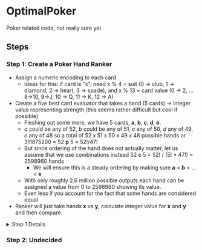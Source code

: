 # OptimalPoker
Poker related code, not really sure yet

## Steps

### Step 1: Create a Poker Hand Ranker
- Assign a numeric encoding to each card
    - Ideas for this: if card is "x", need x % 4 = suit (0 -> club, 1 -> diamond, 2 -> heart, 3 -> spade), and x % 13 = card value (0 -> 2, ... 8->10, 9->J, 10 -> Q, 11 -> K, 12 -> A)
- Create a five best card evaluator that takes a hand (5 cards) -> integer value representing strength (this seems rather difficult but cool if possible)
    - Fleshing out some more, we have 5 cards, __a__, __b__, __c__, __d__, __e__. 
    - *a* could be any of 52, *b* could be any of 51, *c* any of 50, *d* any of 49, *e* any of 48 so a total of 52 x 51 x 50 x 49 x 48 possible hands or 311875200 = 52 **p** 5 = 52!/47!
    - But since ordering of the hand does not actually matter, let us assume that we use combinations instead 52 **c** 5 = 52! / (5! * 47!) = 2598960 hands
        - We will ensure this is a steady ordering by making sure __a__ < __b__ < ... < __e__
    - With only roughly 2.6 million possible outputs each hand can be assigned a value from 0 to 2598960 showing its value.
    - Even less if you account for the fact that some hands are considered equal
- Ranker will just take hands **x** vs **y**, calculate integer value for **x** and **y** and then compare.
<details>
<summary> Step 1 Details </summary>

### Step 1.1: Unique Numeric Card Encodings
Calculate using the Chinese Remainder Theorem
Output stored in card_trans.csv

Rather than perform this calculation everytime, we will just store this in a statically defined variable to save computation time.

### Step 1.2: Best 5 Card Evaluator
For every part below, assume the hand is [a,b,c,d,e]
Assume \fch = \forall cards in hand
We will need to check in descending order if the following exist:
- Straight Flush
    - First Check Flush == True : \fch c % 4 == x (so all suits must match)
    - Second Check Straight == True : 
        - Method to verify a straight: 
        [a,b,c,d,e] % 13 -> [i,j,k,l,m] sort that -> [q,r,s,t,u] then compare [q, q+1, q+2,q+3,q+4] to [q,r,s,t,u]. If true then it is straight, else it is not (Exception for A low straight [q, q+1, q+2, q+3, q+12])
    - Third Check : Verify strength
        - Take the top card from the straight to represent hand strength
        - (Optional maybe suit as back-up???)
- Four of a Kind
    - Check if 4 parts of the hand match [a,a,a,a,b] or [b,a,a,a,a]
    - Compare to other hands by comparing 'a' then 'b'
- Full House
    - Check if 3 of a kind and a pair exist
- Flush
    - Reference above flush method
- Straight
    - Reference above straight method
- Three of a Kind
    - Check if [a,a,a,c,b] or [c,a,a,a,b] or [c,b,a,a,a]
    - Compare by 'a', then 'c', then 'c'
- Two Pair
    - Check if [b,b,a,a,c] or [b,b,c,a,a] or [c,b,b,a,a]
    - Compare by 'a' then 'b' then 'c'
- Pair
    - Check if [a,a,d,c,b] or [d,a,a,c,b] or [d,c,a,a,b] or [d,c,b,a,a]
    - Compare by 'a' then 'b', then 'c', then 'd'
- High Card
    - Hand is already sorted so [e,d,c,b,a]
    - Compare by a, b, c, d, e

The number returned will be formatted as such
- (1 << 30) | Hand_Encoding
- Left-Shift 30 for 9 types of hand + 20 = 5*4 where bin(13) = 1101 = 4 bits
</details>

### Step 2: Undecided
